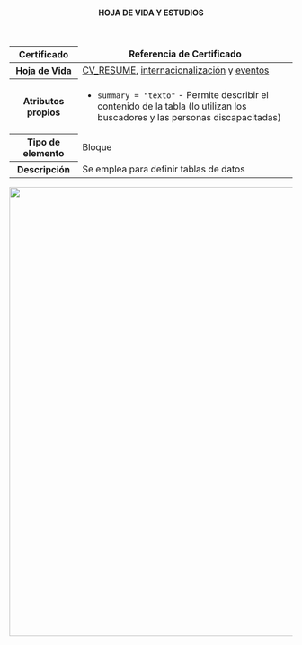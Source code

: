

<H4 align="Center">  HOJA DE VIDA Y ESTUDIOS </H1> 


   <br>
<div class="table" id="Tabla_indice_estudios">
    <table class="property" summary="Definición y propiedades de la etiqueta table de XHTML">
    <thead>
<tr>
    <th scope="row">Certificado</th>
    <td align="center"><strong class="title">Referencia de Certificado</strong></td>
</tr>
</thead>
<tbody>
<tr>
<th scope="row">Hoja de Vida</th>
<td><a href="#Hoja_Vida">CV_RESUME</a>, <a href="/libros/xhtml/capitulo-2/etiquetas-y-atributos#atributos-para-internacionalizacion">internacionalización</a> y <a href="/libros/xhtml/capitulo-2/etiquetas-y-atributos#atributos-de-eventos">eventos</a></td>
</tr>
<tr>
<th scope="row">Atributos propios</th>
<td><ul><li><p><code>summary = "texto"</code> - Permite describir el contenido de la tabla (lo utilizan los buscadores y las personas discapacitadas)</p></li></ul></td>
</tr>
<tr>
<th scope="row">Tipo de elemento</th>
<td>Bloque</td>
</tr>
<tr>
<th scope="row">Descripción</th>
<td>Se emplea para definir tablas de datos</td>
</tr>
</tbody>
</table>
</div>

<p align="center" id="Hoja_Vida">
  <img width="800"  src="https://user-images.githubusercontent.com/66846214/119734712-f99e0800-be40-11eb-997f-8c67a5f7ba88.jpg"> <br>
  
</p>



